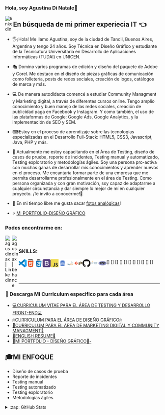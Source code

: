 ### Hola, soy Agustina Di Natale👋

[<img align="left" alt="linkedin" width="26px" src="https://cdn-icons-png.flaticon.com/512/174/174857.png" />][linkedin]


## En búsqueda de mi primer experiecia IT 👈

- 🖐¡Hola! Me llamo Agustina, soy de la ciudad de Tandil, Buenos Aires, Argentina y tengo 24 años.
Soy Técnica en Diseño Gráfico y estudiante de la Tecnicatura Universitaria en Desarrollo de Aplicaciones Informáticas (TUDAI) en UNICEN.
- 🎭 Domino varios programas de edición y diseño del paquete de Adobe y Corel. Me destaco en el diseño de piezas gráficas de comunicación como folletería, posts de redes sociales, creación de logos, catálogos de marca y más.
- 💻 De manera autodidacta comencé a estudiar Community Managment y Marketing digital, a través de diferentes cursos online. Tengo amplio conocimiento y buen manejo de las redes sociales, creación de publicidad paga en Facebook y Instagram. Y como también, el uso de las plataformas de Google: Google Ads, Google Analytics, y la implementación de SEO y SEM.
- ⌨Estoy en el proceso de aprendizaje sobre las tecnologías especializadas en el Desarrollo Full-Stack: HTML5, CSS3, Javascript, Java, PHP y más.
- 🔬 Actualmente me estoy capacitando en el Área de Testing, diseño de casos de prueba, reporte de incidentes, Testing manual y automatizado, Testing exploratorio y metodologías ágiles.
    Soy una persona pro-activa con muchas ganas de desarrollar mis conocimientos y aprender nuevos en el proceso.
Me encantaría formar parte de una empresa que me permita desarrollarme profesionalmente en el área de Testing.
Como persona organizada y con gran motivación, soy capaz de adaptarme a cualquier circunstancia y dar siempre lo mejor de mí en cualquier proyecto.
¡Te invito a conocerme!🎇

- 🔭 En mi tiempo libre me gusta sacar [fotos analógicas][behancefotos]!
- ⚡ [MI PORTFOLIO-DISEÑO GRÁFICO][portfolio]

### Podes encontrarme en: 


[<img align="left" alt="agusdinax | LinkedIn" width="22px" src="https://cdn.jsdelivr.net/npm/simple-icons@v3/icons/linkedin.svg" />][linkedin]
[<img align="left" alt="agusdinax | behance" width="22px" src="https://cdn.jsdelivr.net/npm/simple-icons@v3/icons/behance.svg" />][behance]


<br />

### SKILLS:

[<img align="left" alt="Visual Studio Code" width="26px" src="https://raw.githubusercontent.com/github/explore/80688e429a7d4ef2fca1e82350fe8e3517d3494d/topics/visual-studio-code/visual-studio-code.png" />]
[<img align="left" alt="HTML5" width="26px" src="https://raw.githubusercontent.com/github/explore/80688e429a7d4ef2fca1e82350fe8e3517d3494d/topics/html/html.png" />]
[<img align="left" alt="CSS3" width="26px" src="https://raw.githubusercontent.com/github/explore/80688e429a7d4ef2fca1e82350fe8e3517d3494d/topics/css/css.png" />]
[<img align="left" alt="Bootstrap" width="26px" src="https://raw.githubusercontent.com/github/explore/80688e429a7d4ef2fca1e82350fe8e3517d3494d/topics/bootstrap/bootstrap.png" />]
[<img align="left" alt="JavaScript" width="26px" src="https://raw.githubusercontent.com/github/explore/80688e429a7d4ef2fca1e82350fe8e3517d3494d/topics/javascript/javascript.png" />]
[<img align="left" alt="SQL" width="26px" src="https://raw.githubusercontent.com/github/explore/80688e429a7d4ef2fca1e82350fe8e3517d3494d/topics/sql/sql.png" />]
[<img align="left" alt="MySQL" width="26px" src="https://raw.githubusercontent.com/github/explore/80688e429a7d4ef2fca1e82350fe8e3517d3494d/topics/mysql/mysql.png" />]
[<img align="left" alt="Git" width="26px" src="https://raw.githubusercontent.com/github/explore/80688e429a7d4ef2fca1e82350fe8e3517d3494d/topics/git/git.png" />]
[<img align="left" alt="GitHub" width="26px" src="https://raw.githubusercontent.com/github/explore/78df643247d429f6cc873026c0622819ad797942/topics/github/github.png" />]
[<img align="left" alt="Java" width="26px" src="https://raw.githubusercontent.com/github/explore/78df643247d429f6cc873026c0622819ad797942/topics/java/java.png" />]
[<img align="left" alt="PHP" width="26px" src="https://raw.githubusercontent.com/github/explore/78df643247d429f6cc873026c0622819ad797942/topics/php/php.png" />]


<br />
<br />

---

### 📕 Descarga Mi Curriculum especifico para cada área

<!-- CV'S -->
- [💻CURRICULUM VITAE PARA EL ÁREA DE TESTING Y DESARROLLO FRONT-END💻](https://drive.google.com/file/d/1ahWaSemR8S8j5Ao27lKZ7GoVp0vpqgbl/view?usp=sharing)
- [🖱CURRICULUM PARA EL ÁREA DE DISEÑO GRÁFICO🖱](https://drive.google.com/file/d/1ZnJrM09aXyyfSso8_Lk5IZ7W_Oc34H00/view?usp=sharing)
- [📣CURRICULUM PARA EL ÁREA DE MARKETING DIGITAL Y COMMUNITY MANAGMENT📣](https://drive.google.com/file/d/1yyafIisOisrw1ySOwTjtrke4EvjL8drv/view?usp=sharing)
- [🔻ENGLISH RESUME🔻](https://drive.google.com/file/d/1ETFLpUKhi2V2AAxZdSIxIBV3FmBgMM3-/view?usp=sharing)
- [💠MI PORTFOLIO - DISEÑO GRÁFICO💠-](https://drive.google.com/file/d/1NGRTCeZffAWF0s1DrQJhq_cA-TQVYFL2/view?usp=sharing)
<!-- FIN CV'S-->

## 🎓MI ENFOQUE
- Diseño de casos de prueba
- Reporte de incidentes
- Testing manual 
- Testing automatizado 
- Testing exploratorio 
- Metodologías ágiles.

<details>
  <summary>:zap: GitHub Stats</summary>

  <img align="left" alt="agudinax's GitHub Stats" src="https://github-readme-stats.codestackr.vercel.app/api?username=codeSTACKr&show_icons=true&hide_border=true" />

</details>

[behancefotos]: https://www.behance.net/gallery/73904507/Mis-fotos-analogicas
[linkedin]: https://linkedin.com/in/agusdinax
[behance]: https://www.behance.net/agusdinax
[portfolio]: https://drive.google.com/file/d/1NGRTCeZffAWF0s1DrQJhq_cA-TQVYFL2/view?usp=sharing 